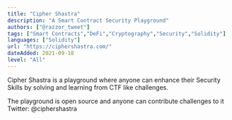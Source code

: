 ```yaml
---
title: "Cipher Shastra"
description: "A Smart Contract Security Playground"
authors: ["@razzor_tweet"]
tags: ["Smart Contracts","DeFi","Cryptography","Security","Solidity"]
languages: ["Solidity"]
url: "https://ciphershastra.com/"
dateAdded: 2021-09-18
level: "All"
---
```


Cipher Shastra is a playground where anyone can enhance their Security Skills by solving and learning from CTF like challenges. 

The playground is open source and anyone can contribute challenges to it
Twitter: @ciphershastra